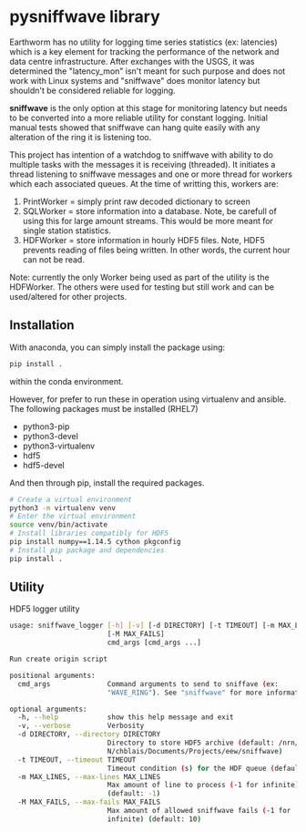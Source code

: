 # pysniffwave library

Earthworm has no utility for logging time series statistics (ex: latencies) which is a key element for tracking the performance of the network and data centre infrastructure.  After exchanges with the USGS, it was determined the "latency_mon" isn't meant for such purpose and does not work with Linux systems and "sniffwave" does monitor latency but shouldn't be considered reliable for logging.

**sniffwave** is the only option at this stage for monitoring latency but needs to be converted into a more reliable utility for constant logging.  Initial manual tests showed that sniffwave can hang quite easily with any alteration of the ring it is listening too.

This project has intention of a watchdog to sniffwave with ability to do multiple tasks with the messages it is receiving (threaded).  It initiates a thread listening to sniffwave messages and one or more thread for workers which each associated queues.  At the time of writting this, workers are:

1. PrintWorker = simply print raw decoded dictionary to screen
2. SQLWorker = store information into a database.  Note, be carefull of using this for large amount streams.  This would be more meant for single station statistics.
3. HDFWorker = store information in hourly HDF5 files.  Note, HDF5 prevents reading of files being written.  In other words, the current hour can not be read.

Note: currently the only Worker being used as part of the utility is the HDFWorker.  The others were used for testing but still work and can be used/altered for other projects.

## Installation

With anaconda, you can simply install the package using:

```bash
pip install .
```

within the conda environment.

However, for prefer to run these in operation using virtualenv and ansible.  The following packages must be installed (RHEL7)

* python3-pip
* python3-devel
* python3-virtualenv
* hdf5
* hdf5-devel

And then through pip, install the required packages.

```bash
# Create a virtual environment
python3 -m virtualenv venv
# Enter the virtual environment
source venv/bin/activate
# Install libraries compatibly for HDF5
pip install numpy==1.14.5 cython pkgconfig
# Install pip package and dependencies
pip install .
```

## Utility

HDF5 logger utility

```bash
usage: sniffwave_logger [-h] [-v] [-d DIRECTORY] [-t TIMEOUT] [-m MAX_LINES]
                        [-M MAX_FAILS]
                        cmd_args [cmd_args ...]

Run create origin script

positional arguments:
  cmd_args              Command arguments to send to sniffave (ex:
                        "WAVE_RING"). See "sniffwave" for more information.

optional arguments:
  -h, --help            show this help message and exit
  -v, --verbose         Verbosity
  -d DIRECTORY, --directory DIRECTORY
                        Directory to store HDF5 archive (default: /nrn/home/NR
                        N/chblais/Documents/Projects/eew/sniffwave)
  -t TIMEOUT, --timeout TIMEOUT
                        Timeout condition (s) for the HDF queue (default: 10)
  -m MAX_LINES, --max-lines MAX_LINES
                        Max amount of line to process (-1 for infinite)
                        (default: -1)
  -M MAX_FAILS, --max-fails MAX_FAILS
                        Max amount of allowed sniffwave fails (-1 for
                        infinite) (default: 10)
```
